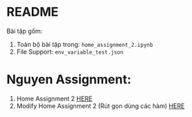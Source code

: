 # README
Bài tập gồm:
1. Toàn bộ bài tập trong: `home_assignment_2.ipynb`
2. File Support: `env_variable_test.json`

# Nguyen Assignment:

1. Home Assignment 2 [HERE](https://github.com/ngttnguyen/atom-assignments/blob/main/assignment_2/NguyenThaoNguyen_ATOM_Home_Assignment_2_Pre1.ipynb)
2. Modify Home Assignment 2 (Rút gọn dùng các hàm) [HERE](https://github.com/ngttnguyen/atom-assignments/blob/main/assignment_2/NguyenThaoNguyen_ATOM_Home_Assignment_2.ipynb)

